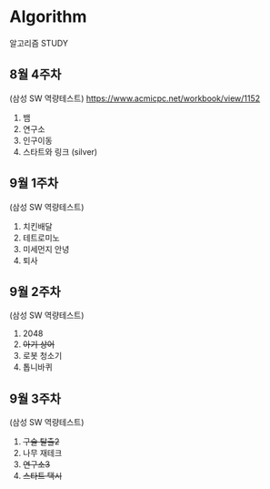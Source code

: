 Algorithm
======
알고리즘 STUDY

## 8월 4주차
(삼성 SW 역량테스트)
https://www.acmicpc.net/workbook/view/1152
1. 뱀
2. 연구소
3. 인구이동
4. 스타트와 링크 (silver)

## 9월 1주차
(삼성 SW 역량테스트)
1. 치킨배달
2. 테트로미노
3. 미세먼지 안녕
4. 퇴사

## 9월 2주차
(삼성 SW 역량테스트)
1. 2048
2. ~~아기 상어~~
3. 로봇 청소기
4. 톱니바퀴

## 9월 3주차
(삼성 SW 역량테스트)
1. ~~구슬 탈출2~~
2. 나무 재테크 
3. ~~연구소3~~
4. ~~스타트 택시~~
